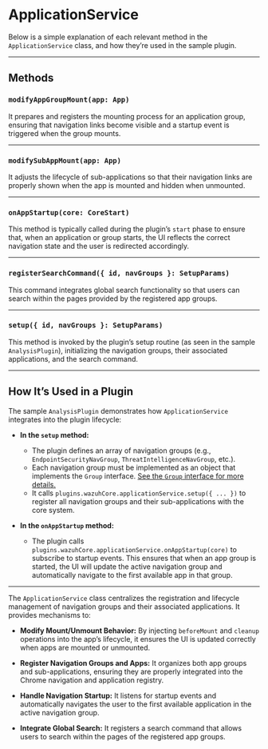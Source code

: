 # ApplicationService

Below is a simple explanation of each relevant method in the `ApplicationService` class, and how they’re used in the sample plugin.

---

## Methods

### `modifyAppGroupMount(app: App)`

It prepares and registers the mounting process for an application group, ensuring that navigation links become visible and a startup event is triggered when the group mounts.

---

### `modifySubAppMount(app: App)`

It adjusts the lifecycle of sub-applications so that their navigation links are properly shown when the app is mounted and hidden when unmounted.

---

### `onAppStartup(core: CoreStart)`

This method is typically called during the plugin’s `start` phase to ensure that, when an application or group starts, the UI reflects the correct navigation state and the user is redirected accordingly.

---

### `registerSearchCommand({ id, navGroups }: SetupParams)`

This command integrates global search functionality so that users can search within the pages provided by the registered app groups.

---

### `setup({ id, navGroups }: SetupParams)`

This method is invoked by the plugin’s setup routine (as seen in the sample `AnalysisPlugin`), initializing the navigation groups, their associated applications, and the search command.

---

## How It’s Used in a Plugin

The sample `AnalysisPlugin` demonstrates how `ApplicationService` integrates into the plugin lifecycle:

- **In the `setup` method:**

  - The plugin defines an array of navigation groups (e.g., `EndpointSecurityNavGroup`, `ThreatIntelligenceNavGroup`, etc.).
  - Each navigation group must be implemented as an object that implements the `Group` interface. [See the `Group` interface for more details.](types.ts)
  - It calls `plugins.wazuhCore.applicationService.setup({ ... })` to register all navigation groups and their sub-applications with the core system.

- **In the `onAppStartup` method:**
  - The plugin calls `plugins.wazuhCore.applicationService.onAppStartup(core)` to subscribe to startup events. This ensures that when an app group is started, the UI will update the active navigation group and automatically navigate to the first available app in that group.

---

The `ApplicationService` class centralizes the registration and lifecycle management of navigation groups and their associated applications. It provides mechanisms to:

- **Modify Mount/Unmount Behavior:**
  By injecting `beforeMount` and `cleanup` operations into the app’s lifecycle, it ensures the UI is updated correctly when apps are mounted or unmounted.

- **Register Navigation Groups and Apps:**
  It organizes both app groups and sub-applications, ensuring they are properly integrated into the Chrome navigation and application registry.

- **Handle Navigation Startup:**
  It listens for startup events and automatically navigates the user to the first available application in the active navigation group.

- **Integrate Global Search:**
  It registers a search command that allows users to search within the pages of the registered app groups.
